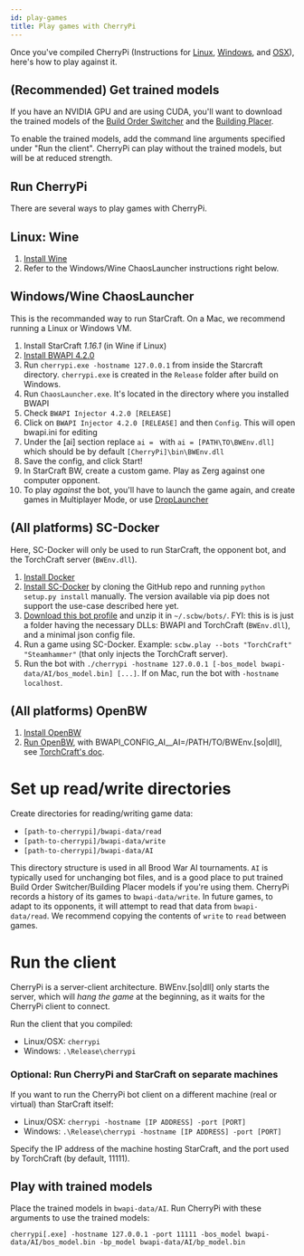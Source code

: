```yaml
---
id: play-games
title: Play games with CherryPi
---
```


Once you've compiled CherryPi (Instructions for [Linux](https://torchcraft.github.io/torchcraftai/docs/install-linux.html), [Windows](https://torchcraft.github.io/torchcraftai/docs/install-windows.html), and [OSX](https://torchcraft.github.io/torchcraftai/docs/install-osx.html)), here's how to play against it.

## (Recommended) Get trained models

If you have an NVIDIA GPU and are using CUDA, you'll want to download the trained models of the [Build Order Switcher](https://s3.amazonaws.com/torchcraftai/models/1.0/bos_model.bin) and the [Building Placer](https://s3.amazonaws.com/torchcraftai/models/1.0/bp_model.bin).

To enable the trained models, add the command line arguments specified under "Run the client". CherryPi can play without the trained models, but will be at reduced strength.

## Run CherryPi

There are several ways to play games with CherryPi.

## Linux: Wine
1. [Install Wine](https://wiki.winehq.org/Wine_Installation_and_Configuration)
2. Refer to the Windows/Wine ChaosLauncher instructions right below.

## Windows/Wine ChaosLauncher
This is the recommanded way to run StarCraft. On a Mac, we recommend running a Linux or Windows VM.
1. Install StarCraft *1.16.1* (in Wine if Linux)
2. [Install BWAPI 4.2.0](https://github.com/bwapi/bwapi/releases/tag/v4.2.0)
3. Run `cherrypi.exe -hostname 127.0.0.1` from inside the Starcraft directory. `cherrypi.exe` is created in the `Release` folder after build on Windows.
4. Run `ChaosLauncher.exe`. It's located in the directory where you installed BWAPI
5. Check `BWAPI Injector 4.2.0 [RELEASE]`
6. Click on `BWAPI Injector 4.2.0 [RELEASE]` and then `Config`. This will open bwapi.ini for editing
7. Under the [ai] section replace `ai = ` with `ai = [PATH\TO\BWEnv.dll]` which should be by default `[CherryPi]\bin\BWEnv.dll`
8. Save the config, and click Start!
9. In StarCraft BW, create a custom game. Play as Zerg against one computer opponent.
10. To play *against* the bot, you'll have to launch the game again, and create games in Multiplayer Mode, or use [DropLauncher](https://github.com/adakitesystems/DropLauncher)

## (All platforms) SC-Docker
Here, SC-Docker will only be used to run StarCraft, the opponent bot, and the TorchCraft server (`BWEnv.dll`).
1. [Install Docker](https://docs.docker.com/install/)
2. [Install SC-Docker](https://github.com/Games-and-Simulations/sc-docker) by cloning the GitHub repo and running `python setup.py install` manually. The version available via pip does not support the use-case described here yet.
3. [Download this bot profile](https://s3.amazonaws.com/torchcraftai/aux/1.0/TorchCraft_scbw_profile.zip) and unzip it in `~/.scbw/bots/`. FYI: this is is just a folder having the necessary DLLs: BWAPI and TorchCraft (`BWEnv.dll`), and a minimal json config file.
4. Run a game using SC-Docker. Example: `scbw.play --bots "TorchCraft" "Steamhammer"` (that only injects the TorchCraft server).
5. Run the bot with `./cherrypi -hostname 127.0.0.1 [-bos_model bwapi-data/AI/bos_model.bin] [...]`. If on Mac, run the bot with `-hostname localhost`.

## (All platforms) OpenBW
1. [Install OpenBW](https://github.com/OpenBW/bwapi)
3. [Run OpenBW](https://github.com/OpenBW/bwapi), with BWAPI_CONFIG_AI__AI=/PATH/TO/BWEnv.[so|dll], see [TorchCraft's doc](https://github.com/TorchCraft/TorchCraft/blob/develop/docs/openbw.md#running).

# Set up read/write directories

Create directories for reading/writing game data:
* `[path-to-cherrypi]/bwapi-data/read`
* `[path-to-cherrypi]/bwapi-data/write`
* `[path-to-cherrypi]/bwapi-data/AI`

This directory structure is used in all Brood War AI tournaments.
`AI` is typically used for unchanging bot files, and is a good place to put trained Build Order Switcher/Building Placer models if you're using them.
CherryPi records a history of its games to `bwapi-data/write`. In future games, to adapt to its opponents, it will attempt to read that data from `bwapi-data/read`. We recommend copying the contents of `write` to `read` between games.

# Run the client
CherryPi is a server-client architecture.
BWEnv.[so|dll] only starts the server, which will *hang the game* at the beginning, as it waits for the CherryPi client to connect.

Run the client that you compiled:
* Linux/OSX: `cherrypi`
* Windows: `.\Release\cherrypi`

### Optional: Run CherryPi and StarCraft on separate machines
If you want to run the CherryPi bot client on a different machine (real or virtual) than StarCraft itself:
* Linux/OSX: `cherrypi -hostname [IP ADDRESS] -port [PORT]`
* Windows: `.\Release\cherrypi -hostname [IP ADDRESS] -port [PORT]`

Specify the IP address of the machine hosting StarCraft, and the port used by TorchCraft (by default, 11111).

## Play with trained models

Place the trained models in `bwapi-data/AI`. Run CherryPi with these arguments to use the trained models:

`cherrypi[.exe] -hostname 127.0.0.1 -port 11111 -bos_model bwapi-data/AI/bos_model.bin -bp_model bwapi-data/AI/bp_model.bin`
